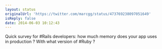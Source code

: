 ```yaml
---
layout: status
originalUrl: 'https://twitter.com/marcgg/status/473769238097051649'
isReply: false
date: 2014-06-03 10:12:43
---
```


Quick survey for #Rails developers: how much memory does your app uses in production ? With what version of #Ruby ?
